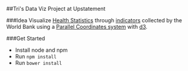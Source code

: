 ##Tri's Data Viz Project at Upstatement

###Idea
Visualize [Health Statistics](http://data.worldbank.org/topic/health) through [indicators](http://databank.worldbank.org/data/views/reports/tableview.aspx) collected by the World Bank using a [Parallel Coordinates system](https://github.com/syntagmatic/parallel-coordinates) with [d3](http://d3js.org/).

###Get Started
- Install node and npm
- Run `npm install`
- Run `bower install`
